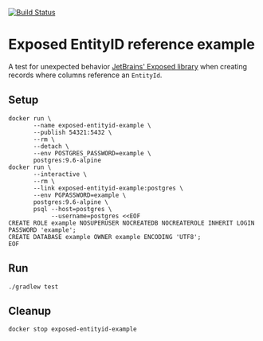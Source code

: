 [![Build Status](https://travis-ci.org/plm/exposed-entityid-example.svg?branch=master)](https://travis-ci.org/plm/exposed-entityid-example)

Exposed EntityID reference example
===

A test for unexpected behavior [JetBrains' Exposed library](https://github.com/JetBrains/Exposed) when creating records where columns reference an `EntityId`.


Setup
---

```
docker run \
       --name exposed-entityid-example \
       --publish 54321:5432 \
       --rm \
       --detach \
       --env POSTGRES_PASSWORD=example \
       postgres:9.6-alpine
docker run \
       --interactive \
       --rm \
       --link exposed-entityid-example:postgres \
       --env PGPASSWORD=example \
       postgres:9.6-alpine \
       psql --host=postgres \
            --username=postgres <<EOF
CREATE ROLE example NOSUPERUSER NOCREATEDB NOCREATEROLE INHERIT LOGIN PASSWORD 'example';
CREATE DATABASE example OWNER example ENCODING 'UTF8';
EOF
```


Run
---

```
./gradlew test
```


Cleanup
---

```
docker stop exposed-entityid-example
```
